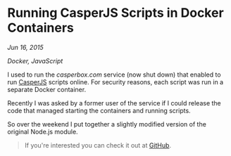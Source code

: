 # Running CasperJS Scripts in Docker Containers

*Jun 16, 2015*

*Docker, JavaScript*

I used to run the *casperbox.com* service (now shut down) that enabled to run
[CasperJS](http://casperjs.org) scripts online. For security reasons, each script
was run in a separate Docker container.

Recently I was asked by a former user of the service if I could release the code
that managed starting the containers and running scripts.

So over the weekend I put together a slightly modified version of the original
Node.js module.

> If you're interested you can check it out at
[GitHub](https://github.com/mirovarga/casperjs-docker).
